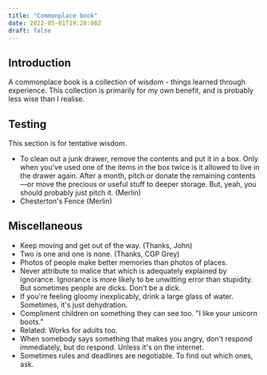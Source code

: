 ```yaml
---
title: "Commonplace book"
date: 2022-05-01T19:28:08Z
draft: false
---
```


## Introduction

A commonplace book is a collection of wisdom - things learned through experience. This collection is primarily for my own benefit, and is probably less wise than I realise.

## Testing

This section is for tentative wisdom.

* To clean out a junk drawer, remove the contents and put it in a box. Only when you've used one of the items in the box twice is it allowed to live in the drawer again. After a month, pitch or donate the remaining contents—or move the precious or useful stuff to deeper storage. But, yeah, you should probably just pitch it. (Merlin)
* Chesterton's Fence (Merlin)

## Miscellaneous

* Keep moving and get out of the way. (Thanks, John)
* Two is one and one is none. (Thanks, CGP Grey)
* Photos of people make better memories than photos of places.
* Never attribute to malice that which is adequately explained by ignorance. Ignorance is more likely to be unwitting error than stupidity. But sometimes people are dicks. Don't be a dick. 
* If you're feeling gloomy inexplicably, drink a large glass of water. Sometimes, it's just dehydration.
* Compliment children on something they can see too. "I like your unicorn boots."
* Related: Works for adults too.
* When somebody says something that makes you angry, don't respond immediately, but do respond. Unless it's on the internet.
* Sometimes rules and deadlines are negotiable. To find out which ones, ask.

